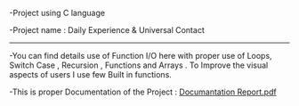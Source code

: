 -Project using C language

-Project name : Daily Experience & Universal Contact

-------------------------------------------------------------

-You can find details use of Function I/O here with proper use of Loops, Switch Case , Recursion , Functions and Arrays . To Improve the visual aspects of users I use few Built in functions.


-This is proper Documentation of the Project : [Documantation Report.pdf](https://github.com/Healer36/Project-With-C/files/10194418/Documantation.Report.pdf)
